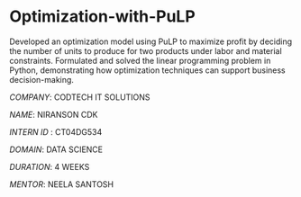 # Optimization-with-PuLP
Developed an optimization model using PuLP to maximize profit by deciding the number of units to produce for two products under labor and material constraints. Formulated and solved the linear programming problem in Python, demonstrating how optimization techniques can support business decision-making.

*COMPANY*: CODTECH IT SOLUTIONS

*NAME*: NIRANSON CDK

*INTERN ID* : CT04DG534

*DOMAIN*: DATA SCIENCE

*DURATION*: 4 WEEKS

*MENTOR*: NEELA SANTOSH
